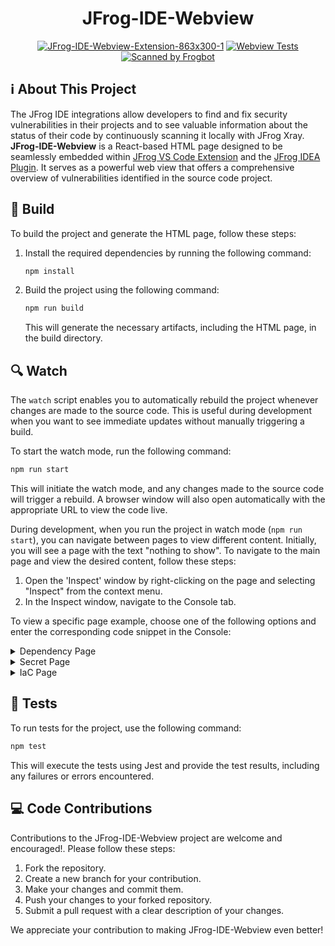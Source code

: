 <div align="center">

# JFrog-IDE-Webview

[![JFrog-IDE-Webview-Extension-863x300-1](/images/logo.png)](/images/logo.png)
[![Webview Tests](https://github.com/jfrog/jfrog-ide-webview/actions/workflows/test.yml/badge.svg?branch=main)](https://github.com/jfrog/jfrog-ide-webview/actions/workflows/test.yml)
[![Scanned by Frogbot](https://raw.github.com/jfrog/frogbot/master/images/frogbot-badge.svg)](https://github.com/jfrog/frogbot#readme)
</div>

## ℹ️ About This Project
The JFrog IDE integrations allow developers to find and fix security vulnerabilities in their projects and to see valuable information about the status of their code by continuously scanning it locally with JFrog Xray.\
**JFrog-IDE-Webview** is a React-based HTML page designed to be seamlessly embedded within [JFrog VS Code Extension](https://github.com/jfrog/jfrog-vscode-extension#readme) and the [JFrog IDEA Plugin](https://github.com/jfrog/jfrog-idea-plugin#readme). It serves as a powerful web view that offers a comprehensive overview of vulnerabilities identified in the source code project.

## 🚀 Build

To build the project and generate the HTML page, follow these steps:

1. Install the required dependencies by running the following command:

   ```bash
   npm install
   ```

2. Build the project using the following command:

   ```bash
   npm run build
   ```

   This will generate the necessary artifacts, including the HTML page, in the build directory.

## 🔍 Watch

The `watch` script enables you to automatically rebuild the project whenever changes are made to the source code. This is useful during development when you want to see immediate updates without manually triggering a build.

To start the watch mode, run the following command:

   ```bash
   npm run start
   ```

This will initiate the watch mode, and any changes made to the source code will trigger a rebuild. A browser window will also open automatically with the appropriate URL to view the code live.

During development, when you run the project in watch mode (`npm run start`), you can navigate between pages to view different content. Initially, you will see a page with the text "nothing to show". To navigate to the main page and view the desired content, follow these steps:

1. Open the 'Inspect' window by right-clicking on the page and selecting "Inspect" from the context menu.
2. In the Inspect window, navigate to the Console tab.

To view a specific page example, choose one of the following options and enter the corresponding code snippet in the Console:

<details>

<summary>Dependency Page</summary>

```javascript
window.postMessage({
  "type": "SHOW_PAGE",
  "pageData": {
 "id": "210300",
 "pageType": "DEPENDENCY",
 "cve": {
  "id": "71",
  "cvssV2Score": "4.0",
     "cvssV2Vector": "CV:N/I:N/A:P",
     "cvssV3Score": "6.5",
     "cvssV3Vector": "CVSS:3.1/A/A:H",
     "applicableData": { "isApplicable": true, "searchTarget": "searchTarget-text", "evidence": [
    {
     "reason": "evidence", "filePathEvidence": "filePathEvidence", "codeEvidence": "codeEvidence"
    }
   ]
  }
 },
    "component": "org.spre",
    "fixedVersion": [
  "123"
 ],
    "componentType": "Maven",
    "version": "2.5.6",
    "infectedVersion": [
  "(,4.36)",
  "[5.0.0,5.5)"
 ],
    "severity": "Critical",
    "edited": "2022-11-23T17:41:22Z",
    "summary": "Inicated user.",
    "license": [
  {
     "name": "Apache-2.0"
  }
 ],
    "references": [
  {
     "url": "https://security.netapp.com/advisory/ntap-20220616-0003/"
  }
 ],
    "extendedInformation": {
     "shortDescription": "Insufficient remote attackers",
     "fullDescription": "```[Spring](https://spring.io/) is_Text_OriebSocket.\r\n\r\nA network attacker can trigger an exception in S.withSockJS();\r\n  }\r\n}\r\n```",

     "jfrogResearchSeverity": "Critical",
     "jfrogResearchSeverityReason": [
   {
       "name": "Exploitatesearch to determine the vulnerable attack vector.",
       "description": "The Spring apppoint.\r\n\r\nExample of a vulnerable endpoint -\r\n```java\r\npublic void registerStompEndpoints(StompEndpointRegistry registry) {\r\n  registry.withSockJS();\r\n}\r\n```",
       "isPositive": true
   }
  ]
 },
 "impactGraph": {
  "name": "jfrog-idea-plugin",
  "children": [
   {
    "name": "com.fasterxml.jackson.dataformat:jackson-dataformat-yaml:2.14.0",
    "children": [
     {
      "name": "org.yaml:snakeyaml:1.33"
     }
    ]
   }
  ]
 }
}
}, '*');
```

</details>

<details>

<summary>Secret Page</summary>

```javascript
window.postMessage({
  "type": "SHOW_PAGE",
  "pageData": {
    "header": "SQL Injection",
    "pageType": "SECRETS",
    "severity": "Critical",
    "location": "EXP-1527-00001",
  'description': '\n SQL injection \n    ',
    "abbreviation": "RES.KEY.API.ENCRYPT",
      'finding': {
   'snippet': 'Lorem ipsum dolor sit amet, consectetur adipiscing elit, sed do eiusmod tempor incididunt ut labore et dolore magna aliqua. Ut enim ad minim veniam, quis nostrud ',
   'meaning': 'Lorem ipsum dolor sit amet, consectetur adipiscing elit, sed do eiusmod tempor incididunt ut labore et dolore magna aliqua. Ut enim ad minim veniam, quis nostrud ',
   'happen': 'Lorem ipsum dolor sit amet, consectetur adipiscing elit, sed do eiusmod tempor incididunt ut labore et dolore magna aliqua. Ut enim ad minim veniam, quis nostrud ',
   'do': 'Lorem ipsum dolor sit amet, consectetur adipiscing elit, sed do eiusmod tempor incididunt ut labore et dolore magna aliqua. Ut enim ad minim veniam, quis nostrud '
  }
  }
}, '*');
```

</details>

<details>

<summary>IaC Page</summary>

```javascript
window.postMessage({
"type": "SHOW_PAGE",
  "pageData": {
  'header': 'SQL Injection',
  'pageType': 'IAC',
  'severity': 'Critical',
  'id': 'EXP-1527-00001',
  'abbreviation': 'RES.KEY.API.ENCRYPT',
  'location': {
   'file': '/Users/assafa/Documents/code/flask-webgoat/flask_webgoat/__init__.py',
   'row': 14,
   'column': 15
  },
  'description': '\n SQL injection is a type of vulnerability that allows an attacker to execute arbitrary SQL\n    commands on a database.\n    This can allow the attacker to gain access to sensitive information, such as user credentials\n    or sensitive data, or to perform unauthorized actions, such as deleting or modifying data.\n\n    In this query we check if a user input can flow un-sanitized into the DB in order to do this.\n    ',
  'finding': {
   'snippet': 'Lorem ipsum dolor sit amet, consectetur adipiscing elit, sed do eiusmod tempor incididunt ut labore et dolore magna aliqua. Ut enim ad minim veniam, quis nostrud exercitation ullamco laboris nisi ut aliquip ex ea commodo consequat. Duis aute irure dolor in reprehenderit in voluptate velit esse cillum dolore eu fugiat nulla pariatur. Excepteur sint occaecat cupidatat non proident, sunt in culpa qui officia deserunt mollit anim id est laborum.',
   'meaning': 'Lorem ipsum dolor sit amet, consectetur adipiscing elit, sed do eiusmod tempor incididunt ut labore et dolore magna aliqua. Ut enim ad minim veniam, quis nostrud exercitation ullamco laboris nisi ut aliquip ex ea commodo consequat. Duis aute irure dolor in reprehenderit in voluptate velit esse cillum dolore eu fugiat nulla pariatur. Excepteur sint occaecat cupidatat non proident, sunt in culpa qui officia deserunt mollit anim id est laborum.',
   'happen': 'Lorem ipsum dolor sit amet, consectetur adipiscing elit, sed do eiusmod tempor incididunt ut labore et dolore magna aliqua. Ut enim ad minim veniam, quis nostrud exercitation ullamco laboris nisi ut aliquip ex ea commodo consequat. Duis aute irure dolor in reprehenderit in voluptate velit esse cillum dolore eu fugiat nulla pariatur. Excepteur sint occaecat cupidatat non proident, sunt in culpa qui officia deserunt mollit anim id est laborum.',
   'do': 'Lorem ipsum dolor sit amet, consectetur adipiscing elit, sed do eiusmod tempor incididunt ut labore et dolore magna aliqua. Ut enim ad minim veniam, quis nostrud exercitation ullamco laboris nisi ut aliquip ex ea commodo consequat. Duis aute irure dolor in reprehenderit in voluptate velit esse cillum dolore eu fugiat nulla pariatur. Excepteur sint occaecat cupidatat non proident, sunt in culpa qui officia deserunt mollit anim id est laborum.'
  }
  }
 }, '*');
```

</details>

## 🧪 Tests

To run tests for the project, use the following command:

   ```bash
   npm test
   ```

This will execute the tests using Jest and provide the test results, including any failures or errors encountered.

## 💻 Code Contributions
Contributions to the JFrog-IDE-Webview project are welcome and encouraged!.
Please follow these steps:

1. Fork the repository.
2. Create a new branch for your contribution.
3. Make your changes and commit them.
4. Push your changes to your forked repository.
5. Submit a pull request with a clear description of your changes.

We appreciate your contribution to making JFrog-IDE-Webview even better!

